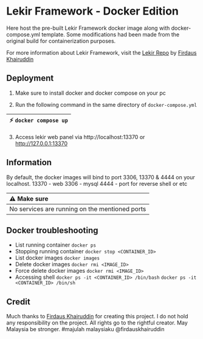 # Lekir Framework - Docker Edition
Here host the pre-built Lekir Framework docker image along with docker-compose.yml template. Some modifications had been made from the original build for containerization purposes.

For more information about Lekir Framework, visit the [Lekir Repo](https://github.com/firdauskhairuddin/lekir) by [Firdaus Khairuddin](https://github.com/firdauskhairuddin)


##  Deployment

1. Make sure to install docker and docker compose on your pc

2. Run the following command in the same directory of `docker-compose.yml`

| :zap:        `docker compose up`   |
|-----------------------------------------|


3. Access lekir web panel via http://localhost:13370 or http://127.0.0.1:13370

##  Information 
By default, the docker images will bind to port 3306, 13370 & 4444 on your localhost.
13370 - web
3306 - mysql
4444 - port for reverse shell or etc

| :warning: Make sure|
|:---------------------------|
| No services are running on the mentioned ports      |


## Docker troubleshooting

 - List running container
`docker ps`
 - Stopping running container
`docker stop <CONTAINER_ID>`
 - List docker images
`docker images`
 - Delete docker images
`docker rmi <IMAGE_ID>`
 - Force delete docker images
`docker rmi <IMAGE_ID>`
 - Accessing shell
`docker ps -it <CONTAINER_ID> /bin/bash`
`docker ps -it <CONTAINER_ID> /bin/sh`

## Credit
Much thanks to [Firdaus Khairuddin](https://my.linkedin.com/in/firdauskhairuddin) for creating this project. 
I do not hold any responsibility on the project. All rights go to the rightful creator.
May Malaysia be stronger.
#majulah malaysiaku @firdauskhairuddin
